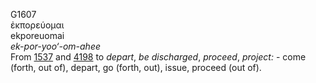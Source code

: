 G1607  
ἐκπορεύομαι  
ekporeuomai  
*ek-por-yoo‘-om-ahee*  
From [1537](g1537) and [4198](g4198) to *depart*, *be* *discharged*,
*proceed*, *project:* - come (forth, out of), depart, go (forth, out),
issue, proceed (out of).  
